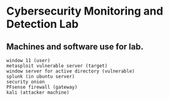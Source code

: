 # Cybersecurity Monitoring and Detection Lab

## Machines and software use for lab.
    window 11 (user)
    metasploit vulnerable server (target)
    window server for active directory (vulnerable)
    splunk (in ubuntu server)
    security onion
    PFsense firewall (gateway)
    kali (attacker machine)

